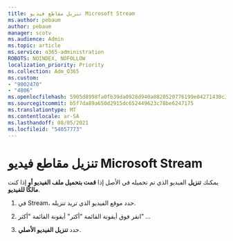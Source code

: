 ```yaml
---
title: تنزيل مقاطع فيديو Microsoft Stream
ms.author: pebaum
author: pebaum
manager: scotv
ms.audience: Admin
ms.topic: article
ms.service: o365-administration
ROBOTS: NOINDEX, NOFOLLOW
localization_priority: Priority
ms.collection: Adm_O365
ms.custom:
- "9002470"
- "4806"
ms.openlocfilehash: 5905d8998fa0fb39da0928d940a0820520776199e04271430c36d3f7c1cd92fc
ms.sourcegitcommit: b5f7da89a650d2915dc652449623c78be6247175
ms.translationtype: MT
ms.contentlocale: ar-SA
ms.lasthandoff: 08/05/2021
ms.locfileid: "54057773"
---
```

# <a name="download-microsoft-stream-videos"></a>تنزيل مقاطع فيديو Microsoft Stream

يمكنك **تنزيل** الفيديو الذي تم تحميله في الأصل إذا **قمت بتحميل ملف الفيديو أو** إذا كنت **مالكًا للفيديو**.

1. في Stream، حدد موقع الفيديو الذي تريد تنزيله.

2. انقر فوق أيقونة القائمة "أكثر" أيقونة القائمة "أكثر" *...*

3. حدد **تنزيل الفيديو الأصلي**.
